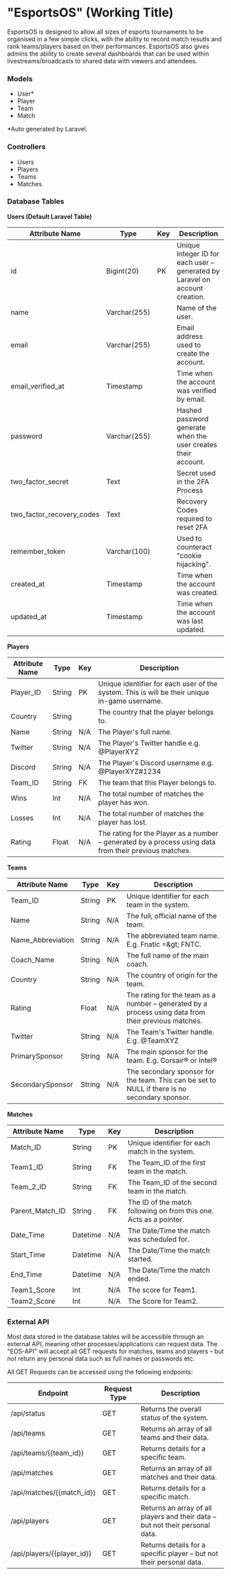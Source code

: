 # "EsportsOS" (Working Title)
EsportsOS is designed to allow all sizes of esports tournaments to be organised in a few simple clicks, with the ability to record match resutls and rank teams/players based on their performances. EsportsOS also gives admins the ability to create several dashboards that can be used within livestreams/broadcasts to shared data with viewers and attendees.

### Models
* User*
* Player
* Team
* Match

*Auto generated by Laravel.

### Controllers
* Users
* Players
* Teams
* Matches

### Database Tables

**Users (Default Laravel Table)**

| **Attribute Name** | **Type** | **Key** | **Description** |
| --- | --- | --- | --- |
| id | Bigint(20) | PK | Unique Integer ID for each user – generated by Laravel on account creation. |
| name | Varchar(255) || Name of the user. |
| email | Varchar(255) || Email address used to create the account. |
| email\_verified\_at | Timestamp || Time when the account was verified by email. |
| password | Varchar(255) || Hashed password generate when the user creates their account. |
| two\_factor\_secret | Text || Secret used in the 2FA Process |
| two\_factor\_recovery\_codes | Text || Recovery Codes required to reset 2FA |
| remember\_token | Varchar(100) || Used to counteract &quot;cookie hijacking&quot;. |
| created\_at | Timestamp || Time when the account was created. |
| updated\_at | Timestamp || Time when the account was last updated. |

**Players**

| **Attribute Name** | **Type** | **Key** | **Description** |
| --- | --- | --- | --- |
| Player\_ID | String | PK | Unique identifier for each user of the system. This is will be their unique in-game username. |
| Country | String || The country that the player belongs to. |
| Name | String | N/A | The Player&#39;s full name. |
| Twitter | String | N/A | The Player&#39;s Twitter handle e.g. @PlayerXYZ |
| Discord | String | N/A | The Player&#39;s Discord username e.g. @PlayerXYZ#1234 |
| Team\_ID | String | FK | The team that this Player belongs to. |
| Wins | Int | N/A | The total number of matches the player has won. |
| Losses | Int | N/A | The total number of matches the player has lost. |
| Rating | Float | N/A | The rating for the Player as a number – generated by a process using data from their previous matches. |

**Teams**

| **Attribute Name** | **Type** | **Key** | **Description** |
| --- | --- | --- | --- |
| Team\_ID | String | PK | Unique identifier for each team in the system. |
| Name | String | N/A | The full, official name of the team. |
| Name\_Abbreviation | String | N/A | The abbreviated team name. E.g. Fnatic =\&gt; FNTC. |
| Coach\_Name | String | N/A | The full name of the main coach. |
| Country | String | N/A | The country of origin for the team. |
| Rating | Float | N/A | The rating for the team as a number – generated by a process using data from their previous matches. |
| Twitter | String | N/A | The Team&#39;s Twitter handle. E.g. @TeamXYZ |
| PrimarySponsor | String | N/A | The main sponsor for the team. E.g. Corsair® or Intel® |
| SecondarySponsor | String | N/A | The secondary sponsor for the team. This can be set to NULL if there is no secondary sponsor. |

**Matches**

| **Attribute Name** | **Type** | **Key** | **Description** |
| --- | --- | --- | --- |
| Match\_ID | String | PK | Unique identifier for each match in the system. |
| Team1\_ID | String | FK | The Team\_ID of the first team in the match. |
| Team\_2\_ID | String | FK | The Team\_ID of the second team in the match. |
| Parent\_Match\_ID | String | FK | The ID of the match following on from this one. Acts as a pointer. |
| Date\_Time | Datetime | N/A | The Date/Time the match was scheduled for. |
| Start\_Time | Datetime | N/A | The Date/Time the match started. |
| End\_Time | Datetime | N/A | The Date/Time the match ended. |
| Team1\_Score | Int | N/A | The score for Team1. |
| Team2\_Score | Int | N/A | The Score for Team2. |

### External API

Most data stored in the database tables will be accessible through an external API, meaning other processes/applications can request data. The &quot;EOS-API&quot; will accept all GET requests for matches, teams and players – but not return any personal data such as full names or passwords etc.

All GET Requests can be accessed using the following endpoints:

| Endpoint | Request Type | Description |
| --- | --- | --- |
| /api/status | GET | Returns the overall status of the system. |
| /api/teams | GET | Returns an array of all teams and their data. |
| /api/teams/{{team\_id}} | GET | Returns details for a specific team. |
| /api/matches | GET | Returns an array of all matches and their data. |
| /api/matches/{{match\_id}} | GET | Returns details for a specific match. |
| /api/players | GET | Returns an array of all players and their data – but not their personal data. |
| /api/players/{{player\_id}} | GET | Returns details for a specific player – but not their personal data. |
